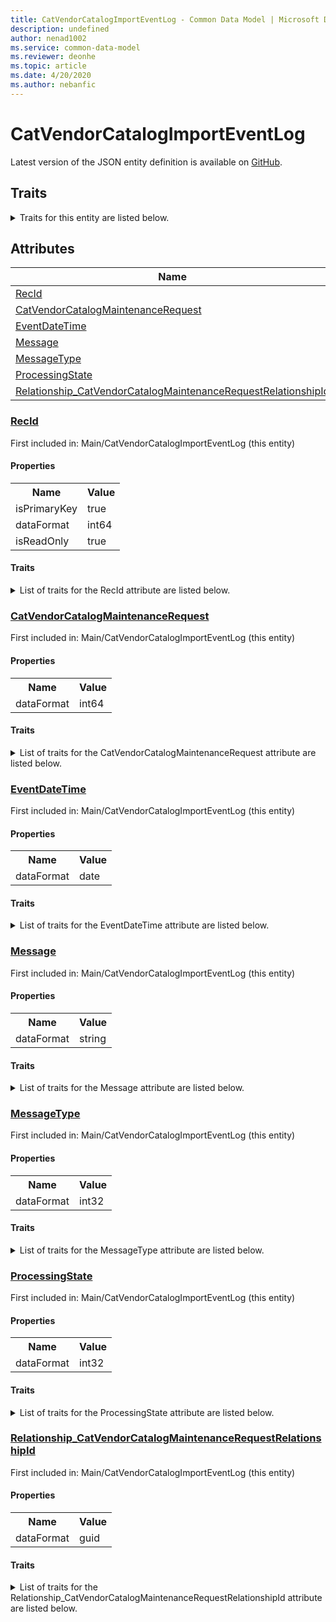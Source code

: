 ```yaml
---
title: CatVendorCatalogImportEventLog - Common Data Model | Microsoft Docs
description: undefined
author: nenad1002
ms.service: common-data-model
ms.reviewer: deonhe
ms.topic: article
ms.date: 4/20/2020
ms.author: nebanfic
---
```


# CatVendorCatalogImportEventLog

  
 Latest version of the JSON entity definition is available on <a href="https://github.com/Microsoft/CDM/tree/master/schemaDocuments/core/operationsCommon/Tables/SupplyChain/ProcurementAndSourcing/Main/CatVendorCatalogImportEventLog.cdm.json" target="_blank">GitHub</a>.  

## Traits

<details>
<summary>Traits for this entity are listed below.  
</summary>

**is.identifiedBy**  
  names a specifc identity attribute to use with an entity  <table><tr><th>Parameter</th><th>Value</th><th>Data type</th><th>Explanation</th></tr><tr><td>attribute</td><td>[CatVendorCatalogImportEventLog/(resolvedAttributes)/RecId](#RecId)</td><td>attribute</td><td></td></tr></table>

**is.CDM.entityVersion**  
  <table><tr><th>Parameter</th><th>Value</th><th>Data type</th><th>Explanation</th></tr><tr><td>versionNumber</td><td>"1.0.0"</td><td>string</td><td>semantic version number of the entity</td></tr></table>

**is.application.releaseVersion**  
  <table><tr><th>Parameter</th><th>Value</th><th>Data type</th><th>Explanation</th></tr><tr><td>releaseVersion</td><td>"10.0.13.0"</td><td>string</td><td>semantic version number of the application introducing this entity</td></tr></table>

</details>

## Attributes

|Name|Description|First Included in Instance|
|---|---|---|
|[RecId](#RecId)||<a href="CatVendorCatalogImportEventLog.md" target="_blank">Main/CatVendorCatalogImportEventLog</a>|
|[CatVendorCatalogMaintenanceRequest](#CatVendorCatalogMaintenanceRequest)||<a href="CatVendorCatalogImportEventLog.md" target="_blank">Main/CatVendorCatalogImportEventLog</a>|
|[EventDateTime](#EventDateTime)||<a href="CatVendorCatalogImportEventLog.md" target="_blank">Main/CatVendorCatalogImportEventLog</a>|
|[Message](#Message)||<a href="CatVendorCatalogImportEventLog.md" target="_blank">Main/CatVendorCatalogImportEventLog</a>|
|[MessageType](#MessageType)||<a href="CatVendorCatalogImportEventLog.md" target="_blank">Main/CatVendorCatalogImportEventLog</a>|
|[ProcessingState](#ProcessingState)||<a href="CatVendorCatalogImportEventLog.md" target="_blank">Main/CatVendorCatalogImportEventLog</a>|
|[Relationship_CatVendorCatalogMaintenanceRequestRelationshipId](#Relationship_CatVendorCatalogMaintenanceRequestRelationshipId)||<a href="CatVendorCatalogImportEventLog.md" target="_blank">Main/CatVendorCatalogImportEventLog</a>|

### <a href=#RecId name="RecId">RecId</a>

First included in: Main/CatVendorCatalogImportEventLog (this entity)  

#### Properties

<table><tr><th>Name</th><th>Value</th></tr><tr><td>isPrimaryKey</td><td>true</td></tr><tr><td>dataFormat</td><td>int64</td></tr><tr><td>isReadOnly</td><td>true</td></tr></table>

#### Traits

<details>
<summary>List of traits for the RecId attribute are listed below.</summary>

**is.dataFormat.integer**  
**is.dataFormat.big**  
**is.identifiedBy**  
names a specifc identity attribute to use with an entity  <table><tr><th>Parameter</th><th>Value</th><th>Data type</th><th>Explanation</th></tr><tr><td>attribute</td><td>[CatVendorCatalogImportEventLog/(resolvedAttributes)/RecId](#RecId)</td><td>attribute</td><td></td></tr></table>

**is.readOnly**  
**is.dataFormat.integer**  
**is.dataFormat.big**  
</details>

### <a href=#CatVendorCatalogMaintenanceRequest name="CatVendorCatalogMaintenanceRequest">CatVendorCatalogMaintenanceRequest</a>

First included in: Main/CatVendorCatalogImportEventLog (this entity)  

#### Properties

<table><tr><th>Name</th><th>Value</th></tr><tr><td>dataFormat</td><td>int64</td></tr></table>

#### Traits

<details>
<summary>List of traits for the CatVendorCatalogMaintenanceRequest attribute are listed below.</summary>

**is.dataFormat.integer**  
**is.dataFormat.big**  
**is.dataFormat.integer**  
**is.dataFormat.big**  
</details>

### <a href=#EventDateTime name="EventDateTime">EventDateTime</a>

First included in: Main/CatVendorCatalogImportEventLog (this entity)  

#### Properties

<table><tr><th>Name</th><th>Value</th></tr><tr><td>dataFormat</td><td>date</td></tr></table>

#### Traits

<details>
<summary>List of traits for the EventDateTime attribute are listed below.</summary>

**is.dataFormat.date**  
**means.measurement.date**  
**is.dataFormat.date**  
</details>

### <a href=#Message name="Message">Message</a>

First included in: Main/CatVendorCatalogImportEventLog (this entity)  

#### Properties

<table><tr><th>Name</th><th>Value</th></tr><tr><td>dataFormat</td><td>string</td></tr></table>

#### Traits

<details>
<summary>List of traits for the Message attribute are listed below.</summary>

**is.dataFormat.character**  
**is.dataFormat.big**  
**is.dataFormat.array**  
**is.dataFormat.character**  
**is.dataFormat.array**  
</details>

### <a href=#MessageType name="MessageType">MessageType</a>

First included in: Main/CatVendorCatalogImportEventLog (this entity)  

#### Properties

<table><tr><th>Name</th><th>Value</th></tr><tr><td>dataFormat</td><td>int32</td></tr></table>

#### Traits

<details>
<summary>List of traits for the MessageType attribute are listed below.</summary>

**is.dataFormat.integer**  
**is.dataFormat.integer**  
</details>

### <a href=#ProcessingState name="ProcessingState">ProcessingState</a>

First included in: Main/CatVendorCatalogImportEventLog (this entity)  

#### Properties

<table><tr><th>Name</th><th>Value</th></tr><tr><td>dataFormat</td><td>int32</td></tr></table>

#### Traits

<details>
<summary>List of traits for the ProcessingState attribute are listed below.</summary>

**is.dataFormat.integer**  
**is.dataFormat.integer**  
</details>

### <a href=#Relationship_CatVendorCatalogMaintenanceRequestRelationshipId name="Relationship_CatVendorCatalogMaintenanceRequestRelationshipId">Relationship_CatVendorCatalogMaintenanceRequestRelationshipId</a>

First included in: Main/CatVendorCatalogImportEventLog (this entity)  

#### Properties

<table><tr><th>Name</th><th>Value</th></tr><tr><td>dataFormat</td><td>guid</td></tr></table>

#### Traits

<details>
<summary>List of traits for the Relationship_CatVendorCatalogMaintenanceRequestRelationshipId attribute are listed below.</summary>

**is.dataFormat.character**  
**is.dataFormat.big**  
**is.dataFormat.array**  
**is.dataFormat.guid**  
**means.identity.entityId**  
**is.linkedEntity.identifier**  
Marks the attribute(s) that hold foreign key references to a linked (used as an attribute) entity. This attribute is added to the resolved entity to enumerate the referenced entities.  <table><tr><th>Parameter</th><th>Value</th><th>Data type</th><th>Explanation</th></tr><tr><td>entityReferences</td><td><table><tr><th>entityReference</th><th>attributeReference</th></tr><tr><td><a href="CatVendorCatalogMaintenanceRequest.md" target="_blank">/core/operationsCommon/Tables/SupplyChain/ProcurementAndSourcing/Main/CatVendorCatalogMaintenanceRequest.cdm.json/CatVendorCatalogMaintenanceRequest</a></td><td><a href="CatVendorCatalogMaintenanceRequest.md#RecId" target="_blank">RecId</a></td></tr></table></td><td>entity</td><td>a reference to the constant entity holding the list of entity references</td></tr></table>

**is.dataFormat.guid**  
**is.dataFormat.character**  
**is.dataFormat.array**  
</details>
